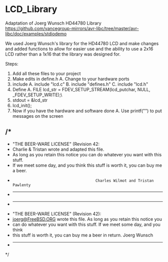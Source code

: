 # LCD_Library
Adaptation of Joerg Wunsch HD44780 Library https://github.com/vancegroup-mirrors/avr-libc/tree/master/avr-libc/doc/examples/stdiodemo


We used Joerg Wunsch's library for the HD44780 LCD and make changes and added functions to allow for easier use and the ability to use a 2x16 LCD rather than a 1x16 that the library was designed for.

Steps:
1. Add all these files to your project
2. Make edits in define.h
    A. Change to your hardware ports
4. include
    A. include "lcd.c"
    B. include "defines.h"
    C. include "lcd.h"
5. Define 
    A. FILE lcd_str = FDEV_SETUP_STREAM(lcd_putchar, NULL, _FDEV_SETUP_WRITE);\
6. stdout = &lcd_str
7. lcd_init();
8. Now if you have the hardware and software done
    A. Use printf("") to put messages on the screen





/*
 ----------------------------------------------------------------------------
 * "THE BEER-WARE LICENSE" (Revision 42:
 * Charlie & Tristan wrote and adapted this file.  
 * As long as you retain this notice you can do whatever you want with this stuff. 
 * If we meet some day, and you think this stuff is worth it, you can buy me a beer.
 *                                          Charles Wilmot and Tristan Pawlenty
 * ----------------------------------------------------------------------------
 * ----------------------------------------------------------------------------
 * "THE BEER-WARE LICENSE" (Revision 42):
 * <joerg@FreeBSD.ORG> wrote this file.  As long as you retain this notice you
 * can do whatever you want with this stuff. If we meet some day, and you think
 * this stuff is worth it, you can buy me a beer in return.        Joerg Wunsch
 * ----------------------------------------------------------------------------
 */
